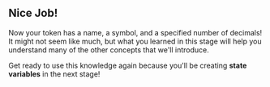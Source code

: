 ## Nice Job!

Now your token has a name, a symbol, and a specified number of decimals! It might not seem like much, but what you learned in this stage will help you understand many of the other concepts that we'll introduce. 

Get ready to use this knowledge again because you'll be creating **state variables** in the next stage!